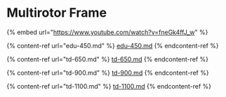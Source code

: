 # Multirotor Frame

{% embed url="https://www.youtube.com/watch?v=fneGk4ffJ_w" %}

{% content-ref url="edu-450.md" %}
[edu-450.md](edu-450.md)
{% endcontent-ref %}

{% content-ref url="td-650.md" %}
[td-650.md](td-650.md)
{% endcontent-ref %}

{% content-ref url="td-900.md" %}
[td-900.md](td-900.md)
{% endcontent-ref %}

{% content-ref url="td-1100.md" %}
[td-1100.md](td-1100.md)
{% endcontent-ref %}


